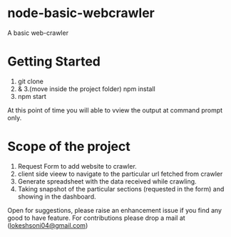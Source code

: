 # node-basic-webcrawler
A basic web-crawler

 # Getting Started
 1. git clone
 2. & 3.(move inside the project folder) npm install
 4. npm start
 
 At this point of time you will able to vview the output at command prompt only.
 
 # Scope of the project
 1. Request Form to add website to crawler.
 2. client side vieew to navigate to the particular url fetched from crawler
 3. Generate spreadsheet with the data received while crawling.
 4. Taking snapshot of the particular sections (requested in the form) and showing in the dashboard.

 Open for suggestions, please raise an enhancement issue if you find any good to have  feature.
 For contributions please drop a mail at (lokeshsoni04@gmail.com)
 
